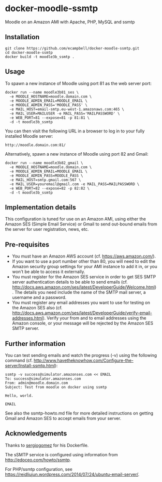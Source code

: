 docker-moodle-ssmtp
===================

Moodle on an Amazon AMI with Apache, PHP, MySQL and ssmtp

## Installation

```
git clone https://github.com/ecampbell/docker-moodle-ssmtp.git
cd docker-moodle-ssmtp
docker build -t moodle3b_ssmtp .
```

## Usage

To spawn a new instance of Moodle using port 81 as the web server port:

```
docker run --name moodle3b81_ses \
  -e MOODLE_HOSTNAME=moodle.domain.com \
  -e MOODLE_ADMIN_EMAIL=MOODLE_EMAIL \
  -e MOODLE_ADMIN_PASS='MOODLE_PASS' \
  -e MAIL_HOST=email-smtp.eu-west-1.amazonaws.com:465 \
  -e MAIL_USER=MAILUSER -e MAIL_PASS='MAILPASSWORD' \
  -e WEB_PORT=81 --expose=81 -p 81:81 \
  -d -t moodle3b_ssmtp
```

You can then visit the following URL in a browser to log in to your fully installed Moodle server:

```
http://moodle.domain.com:81/
```

Alternatively, spawn a new instance of Moodle using port 82 and Gmail:
```
docker run --name moodle3b82_gmail \
  -e MOODLE_HOSTNAME=moodle.domain.com \
  -e MOODLE_ADMIN_EMAIL=MOODLE_EMAIL \
  -e MOODLE_ADMIN_PASS=MOODLE_PASS \
  -e MAIL_HOST=smtp.gmail.com:567 \
  -e MAIL_USER=youremail@gmail.com -e MAIL_PASS=MAILPASSWORD \
  -e WEB_PORT=82 --expose=82 -p 82:82 \
  -d -t moodle3b_ssmtp
```

## Implementation details

This configuration is tuned for use on an Amazon AMI, using either the Amazon SES (Simple Email Service)
or Gmail to send out-bound emails from the server for user registration, news, etc.

## Pre-requisites

* You must have an Amazon AWS account (cf. https://aws.amazon.com/).
* If you want to use a port number other than 80, you will need to edit the Amazon security group
settings for your AMI instance to add it in,
or you won't be able to access it externally.
* You must register for the Amazon SES service in order to get 
SES SMTP server authentication details to be able to send emails
(cf. http://docs.aws.amazon.com/ses/latest/DeveloperGuide/Welcome.html).
The details you need include the name of the SMTP mail server, a username and a password.
* You must register any email addresses you want to use for testing on the Amazon SES also
(cf. http://docs.aws.amazon.com/ses/latest/DeveloperGuide/verify-email-addresses.html).
Verify your from and to email addresses using the Amazon console, 
or your message will be rejected by the Amazon SES SMTP server.

## Further information

You can test sending emails and watch the progress (-v) using the following command
(cf. http://www.havetheknowhow.com/Configure-the-server/Install-ssmtp.html):

```
ssmtp -v success@simulator.amazonses.com << EMAIL
To: success@simulator.amazonses.com
From: admin@moodle.domain.com
Subject: Test from moodle on docker using ssmtp

Hello, world.

EMAIL
```

See also the ssmtp-howto.md file
for more detailed instructions on getting Gmail and Amazon SES to accept emails from your server.

## Acknowledgements

Thanks to [sergiogomez](https://github.com/sergiogomez) for his Dockerfile.

The sSMTP service is configured using information from http://edoceo.com/howto/ssmtp.

For PHP/ssmtp configuration, see https://reidliujun.wordpress.com/2014/07/24/ubuntu-email-server/.


